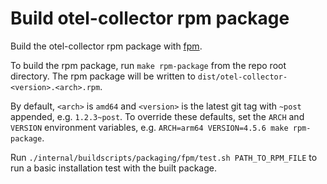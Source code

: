 # Build otel-collector rpm package

Build the otel-collector rpm package with [fpm](https://github.com/jordansissel/fpm).

To build the rpm package, run `make rpm-package` from the repo root directory. The rpm package will be written to
`dist/otel-collector-<version>.<arch>.rpm`.

By default, `<arch>` is `amd64` and `<version>` is the latest git tag with `~post` appended, e.g. `1.2.3~post`.
To override these defaults, set the `ARCH` and `VERSION` environment variables, e.g.
`ARCH=arm64 VERSION=4.5.6 make rpm-package`.

Run `./internal/buildscripts/packaging/fpm/test.sh PATH_TO_RPM_FILE` to run a basic installation test with the built
package.